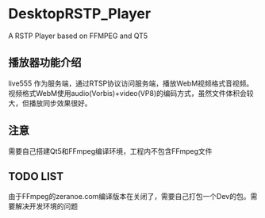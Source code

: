# DesktopRSTP_Player
A RSTP Player based on FFMPEG and QT5

## 播放器功能介绍
live555 作为服务端，通过RTSP协议访问服务端，播放WebM视频格式音视频。
视频格式WebM使用audio(Vorbis)+video(VP8)的编码方式，虽然文件体积会较大，但播放同步效果很好。

## 注意
需要自己搭建Qt5和FFmpeg编译环境，工程内不包含FFmpeg文件

## TODO LIST
由于FFmpeg的zeranoe.com编译版本在关闭了，需要自己打包一个Dev的包。需要解决开发环境的问题
